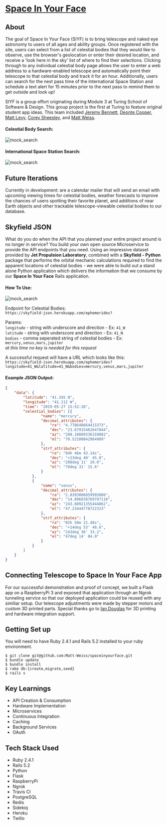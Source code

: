 # [Space In Your Face](https://spaceinyourface.herokuapp.com/)

## About

The goal of Space In Your Face (SIYF) is to bring telescope and naked eye astronomy to users of all ages and ability groups. Once registered with the site, users can select from a list of celestial bodies that they would like to observe, use the browser's geolocation or enter their desired location, and receive a 'look here in the sky' list of where to find their selections. Clicking through to any individual celestial body page allows the user to enter a web address to a hardware-enabled telescope and automatically point their telescope to that celestial body and track it for an hour. Additionally, users can search for the next pass time of the International Space Station and schedule a text alert for 15 minutes prior to the next pass to remind them to get outside and look up!

SIYF is a group effort originating during Module 3 at Turing School of Software & Design. This group project is the first at Turing to feature original student app ideas. This team included [Jeremy Bennett](https://github.com/JaxJafinPapau), [Deonte Cooper](https://github.com/djc00p), [Matt Levy](https://github.com/milevy1), [Corey Sheesley](https://github.com/CSheesley?tab=repositories), and [Matt Weiss](https://github.com/Matt-Weiss).


#### Celestial Body Search:

![mock_search](cb_search_example.png)

#### International Space Station Search:

![mock_search](iss_search_example.png)

## Future Iterations
Currently in development: are a calendar mailer that will send an email with upcoming viewing times for celestial bodies, weather forecasts to improve the chances of users spotting their favorite planet, and additions of near Earth objects and other trackable telescope-viewable celestial bodies to our database.

## Skyfield JSON
What do you do when the API that you planned your entire project around is no longer in service? You build your own open source Microservice to provide the API endpoints that you need. Using an impressive dataset provided by **Jet Propulsion Laboratory**, combined with a **Skyfield - Python** package that performs the orbital mechanic calculations required to find the apparent locations of celestial bodies  - we were able to build out a stand alone Python application which delivers the information that we consume by our **Space In Your Face** Rails application.

#### How To Use:

![mock_search](skyfield_json_postman.png)

Endpoint for Celestial Bodies:\
`https://skyfield-json.herokuapp.com/ephemerides?`

Params:\
`longitude` - string with underscore and direction - Ex: `41_W`\
`latitude` - string with underscore and direction - Ex: `41_N`\
`bodies` - comma seperated string of celestial bodies - Ex: `mercury,venus,mars,jupiter`\
*at this time no key is needed for this request*

A successful request will have a URL which looks like this: \
`https://skyfield-json.herokuapp.com/ephemerides?longitude=41_W&latitude=41_N&bodies=mercury,venus,mars,jupiter`

#### Example JSON Output:
```json
{
	"data": {
		"latitude": "41.345 N",
		"longitude": "41.112 W",
		"time": "2019-05-27 15:52:18",
		"celestial_bodies": [{
				"name": "mercury",
				"decimal_attributes": {
					"ra": "4.778648664415373",
					"dec": "23.67915462647844",
					"az": "208.18889336319882",
					"el": "70.52100842964909"
				},
				"strf_attributes": {
					"ra": "04h 46m 43.14s",
					"dec": "+23deg 40' 45.0",
					"az": "208deg 11' 20.0",
					"el": "70deg 31' 15.6"
				}
			},
			{
				"name": "venus",
				"decimal_attributes": {
					"ra": "2.8393006859993086",
					"dec": "14.896838769797116",
					"az": "243.60921355444862",
					"el": "47.23444778722323"
				},
				"strf_attributes": {
					"ra": "02h 50m 21.48s",
					"dec": "+14deg 53' 48.6",
					"az": "243deg 36' 33.2",
					"el": "47deg 14' 04.0"
				}
			}
		]
	}
}
```

## Connecting Telescope to **Space In Your Face** App

For our successful demonstration and proof of concept, we built a Flask app on a RaspberryPi 3 and exposed that application through an Ngrok tunneling service so that our deployed application could be reused with any similiar setup. Our telescope adjustments were made by stepper motors and custom 3D printed parts. Special thanks go to [Ian Douglas](https://github.com/iandouglas) for 3D printing and hardware integration support.

## Getting Set up

You will need to have Ruby 2.4.1 and Rails 5.2 installed to your ruby environment.

```
$ git clone git@github.com:Matt-Weiss/spaceinyourface.git
$ bundle update
$ bundle install
$ rake db:{create,migrate,seed}
$ rails s
```


## Key Learnings
- API Creation & Consumption
- Hardware Implementation
- Microservices
- Continuous Integration
- Caching
- Background Services
- OAuth

## Tech Stack Used
- Ruby 2.4.1
- Rails 5.2
- Python
- Flask
- RaspberryPi
- Ngrok
- Travis CI
- PostgreSQL
- Redis
- Sidekiq
- Heroku
- Twilio
